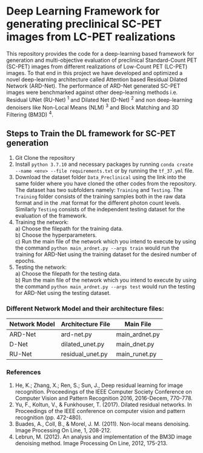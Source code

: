 # Deep Learning Framework for generating preclinical SC-PET images from LC-PET realizations
This repository provides the code for a deep-learning based framework for generation and multi-objective evaluation of preclinical Standard-Count PET (SC-PET) images from different realizations of Low-Count PET (LC-PET) images. To that end in this project we have developed and optimized a novel deep-learning architecture called Attention based Residual Dilated Network (ARD-Net). The performance of ARD-Net generated SC-PET images were benchmarked against other deep-learning methods i.e. Residual UNet (RU-Net) <sup>1</sup> and Dilated Net (D-Net) <sup>2</sup> and non deep-learning denoisers like Non-Local Means (NLM) <sup>3</sup> and Block Matching and 3D Filtering (BM3D) <sup>4</sup>.

## Steps to Train the DL framework for SC-PET generation
1. Git Clone the repository
2. Install `python 3.7.10` and necessary packages by running `conda create --name <env> --file requirements.txt` or by running the `tf_37.yml` file. 
3. Download the dataset folder `Data_Preclinical` using the link into the same folder where you have cloned the other codes from the repository. The dataset has two subfolders namely: `Training` and `Testing`. The `Training` folder consists of the training samples both in the raw data format and in the .mat format for the different photon count levels. Similarly `Testing` consists of the independent testing dataset for the evaluation of the framework.
4. Training the network:<br>
  a) Choose the filepath for the training data. <br>
  b) Choose the hyperparameters. <br>
  c) Run the main file of the network which you intend to execute by using the command `python main_ardnet.py --args train` would run the training for ARD-Net using the training dataset for the desired number of epochs. <br>
5. Testing the network:<br>
  a) Choose the filepath for the testing data. <br>
  b) Run the main file of the network which you intend to execute by using the command `python main_ardnet.py --args test` would run the testing for ARD-Net using the testing dataset.<br>

### Different Network Model and their architecture files:
| Network Model | Architecture File | Main File |
| --- | --- | --- |
| ARD-Net | ard-net.py | main_ardnet.py |
| D-Net | dilated_unet.py | main_dnet.py |
| RU-Net | residual_unet.py | main_runet.py |


### References
1. He, K.;  Zhang, X.;  Ren, S.; Sun, J., Deep residual learning for image recognition. Proceedings of the IEEE Computer Society Conference on Computer Vision and Pattern Recognition 2016, 2016-Decem, 770-778.
2. Yu, F., Koltun, V., & Funkhouser, T. (2017). Dilated residual networks. In Proceedings of the IEEE conference on computer vision and pattern recognition (pp. 472-480).
3. Buades, A., Coll, B., & Morel, J. M. (2011). Non-local means denoising. Image Processing On Line, 1, 208-212.
4. Lebrun, M. (2012). An analysis and implementation of the BM3D image denoising method. Image Processing On Line, 2012, 175-213.


  


